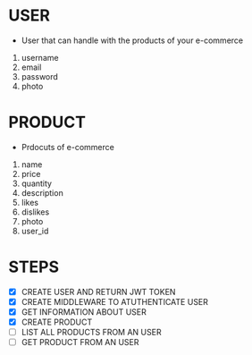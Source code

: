 
# USER

- User that can handle with the products of your e-commerce

1. username
2. email
3. password
4. photo

# PRODUCT

- Prdocuts of e-commerce

1. name
2. price
3. quantity
4. description
5. likes
6. dislikes
7. photo
8. user_id


# STEPS

- [x] CREATE USER AND RETURN JWT TOKEN
- [x] CREATE MIDDLEWARE TO ATUTHENTICATE USER
- [x] GET INFORMATION ABOUT USER
- [x] CREATE PRODUCT
- [ ] LIST ALL PRODUCTS FROM AN USER
- [ ] GET PRODUCT FROM AN USER
